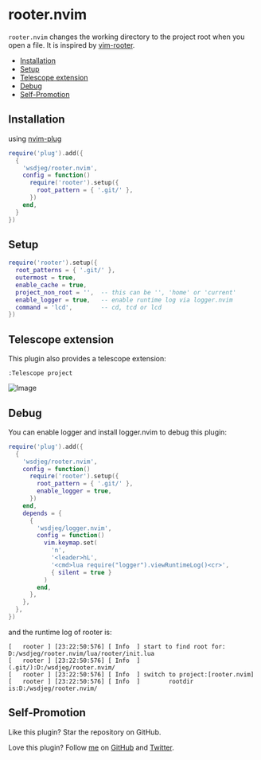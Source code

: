 # rooter.nvim

`rooter.nvim` changes the working directory to the project root when you open a file. It is inspired by [vim-rooter](https://github.com/airblade/vim-rooter).

<!-- vim-markdown-toc GFM -->

* [Installation](#installation)
* [Setup](#setup)
* [Telescope extension](#telescope-extension)
* [Debug](#debug)
* [Self-Promotion](#self-promotion)

<!-- vim-markdown-toc -->

## Installation

using [nvim-plug](https://github.com/wsdjeg/nvim-plug)

```lua
require('plug').add({
  {
    'wsdjeg/rooter.nvim',
    config = function()
      require('rooter').setup({
        root_pattern = { '.git/' },
      })
    end,
  }
})
```

## Setup

```lua
require('rooter').setup({
  root_patterns = { '.git/' },
  outermost = true,
  enable_cache = true,
  project_non_root = '',  -- this can be '', 'home' or 'current'
  enable_logger = true,   -- enable runtime log via logger.nvim
  command = 'lcd',        -- cd, tcd or lcd
})
```

## Telescope extension

This plugin also provides a telescope extension:

```
:Telescope project
```

![Image](https://github.com/user-attachments/assets/f936176a-cace-4bac-b394-c1c11f3f71b7)

## Debug

You can enable logger and install logger.nvim to debug this plugin:

```lua
require('plug').add({
  {
    'wsdjeg/rooter.nvim',
    config = function()
      require('rooter').setup({
        root_pattern = { '.git/' },
        enable_logger = true,
      })
    end,
    depends = {
      {
        'wsdjeg/logger.nvim',
        config = function()
          vim.keymap.set(
            'n',
            '<leader>hL',
            '<cmd>lua require("logger").viewRuntimeLog()<cr>',
            { silent = true }
          )
        end,
      },
    },
  },
})
```

and the runtime log of rooter is:

```
[   rooter ] [23:22:50:576] [ Info  ] start to find root for: D:/wsdjeg/rooter.nvim/lua/rooter/init.lua
[   rooter ] [23:22:50:576] [ Info  ]         (.git/):D:/wsdjeg/rooter.nvim/
[   rooter ] [23:22:50:576] [ Info  ] switch to project:[rooter.nvim]
[   rooter ] [23:22:50:576] [ Info  ]        rootdir is:D:/wsdjeg/rooter.nvim/
```

## Self-Promotion

Like this plugin? Star the repository on
GitHub.

Love this plugin? Follow [me](https://wsdjeg.net/) on
[GitHub](https://github.com/wsdjeg) and
[Twitter](http://twitter.com/wsdtty).
